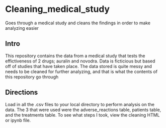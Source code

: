 # Cleaning_medical_study
Goes through a medical study and cleans the findings in order to make analyzing easier


## Intro
<p> This repository contains the data from a medical study that tests the effictiveness of 2 drugs; auralin and novodra. Data is ficticious but based off of studies that have taken place. The data stored is quite messy and needs to be cleaned for further analyzing, and that is what the contents of this repository go through</p> 

## Directions

<p>Load in all the .csv files to your local directory to perform analysis on the data. The 3 that were used were the adverse_reactions table, patients table, and the treatments table. To see what steps I took, view the cleaning HTML or ipynb file. </p>


